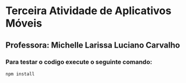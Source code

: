 # Terceira Atividade de Aplicativos Móveis
## Professora: Michelle Larissa Luciano Carvalho
### Para testar o codigo execute o seguinte comando:
```
npm install
```
